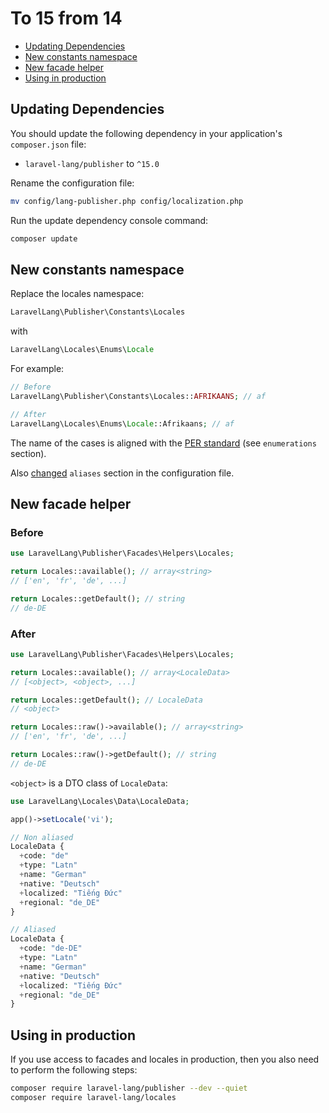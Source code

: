 # To 15 from 14

* [Updating Dependencies](#updating-dependencies)
* [New constants namespace](#new-constants-namespace)
* [New facade helper](#new-facade-helper)
* [Using in production](#using-in-production)

## Updating Dependencies

You should update the following dependency in your application's `composer.json` file:

* `laravel-lang/publisher` to `^15.0`

Rename the configuration file:

```bash
mv config/lang-publisher.php config/localization.php
```

Run the update dependency console command:

```bash
composer update
```

## New constants namespace

Replace the locales namespace:

```php
LaravelLang\Publisher\Constants\Locales
```

with

```php
LaravelLang\Locales\Enums\Locale
```

For example:

```php
// Before
LaravelLang\Publisher\Constants\Locales::AFRIKAANS; // af

// After
LaravelLang\Locales\Enums\Locale::Afrikaans; // af
```

The name of the cases is aligned with the [PER standard](https://www.php-fig.org/per/coding-style) (see `enumerations` section).

Also [changed](../../../usage/aliases.md) `aliases` section in the configuration file.

## New facade helper

### Before

```php
use LaravelLang\Publisher\Facades\Helpers\Locales;

return Locales::available(); // array<string>
// ['en', 'fr', 'de', ...]

return Locales::getDefault(); // string
// de-DE
```

### After

```php
use LaravelLang\Publisher\Facades\Helpers\Locales;

return Locales::available(); // array<LocaleData>
// [<object>, <object>, ...]

return Locales::getDefault(); // LocaleData
// <object>

return Locales::raw()->available(); // array<string>
// ['en', 'fr', 'de', ...]

return Locales::raw()->getDefault(); // string
// de-DE
```

`<object>` is a DTO class of `LocaleData`:

```php
use LaravelLang\Locales\Data\LocaleData;

app()->setLocale('vi');

// Non aliased
LocaleData {
  +code: "de"
  +type: "Latn"
  +name: "German"
  +native: "Deutsch"
  +localized: "Tiếng Đức"
  +regional: "de_DE"
}

// Aliased
LocaleData {
  +code: "de-DE"
  +type: "Latn"
  +name: "German"
  +native: "Deutsch"
  +localized: "Tiếng Đức"
  +regional: "de_DE"
}
```

## Using in production

If you use access to facades and locales in production, then you also need to perform the following steps:

```bash
composer require laravel-lang/publisher --dev --quiet
composer require laravel-lang/locales
```
